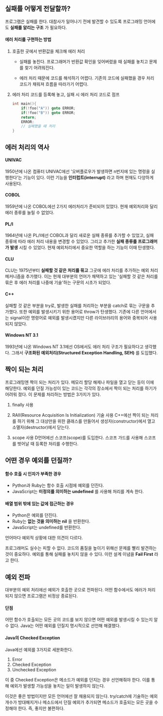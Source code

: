 ## 실패를 어떻게 전달할까?

프로그램은 실패를 한다. 대참사가 일어나기 전에 발견할 수 있도록 프로그래밍 언어에도 **실패를 알리는 구조** 가 필요하다.

#### 에러 처리를 구현하는 방법

1. 호출한 곳에서 반환값을 체크해 에러 처리
    - 실패를 놓친다.
    프로그래머가 반환값 확인을 잊어버렸을 때 실패를 놓치고 문제를 찾기 어려워진다.

    - 에러 처리 때문에 코드를 해석하기 어렵다.
    기존의 코드에 실패했을 경우 처리 코드가 채워져 흐름을 따라가기 어렵다.

2. 에러 처리 코드를 등록해 놓고, 실패 시 에러 처리 코드로 점프
    ```C
    int main(){
        if(!foo("A")) goto ERROR;
        if(!foo("B")) goto ERROR;
        return;
        ERROR:
        // 실패했을 때 처리
    }
    ```

## 에러 처리의 역사

#### UNIVAC

1950년에 나온 컴퓨터 UNIVAC에선 '오버플로우가 발생하면 n번지에 있는 명령을 실행한다'는 기능이 있다. 이런 기능을 **인터럽트(interrupt)** 라고 하며 현재도 다양하게 사용된다.

#### COBOL

1959년에 나온 COBOL에선 2가지 에러처리가 준비되어 있었다. 현재 예외처리와 달리 에러 종류를 늘릴 수 없었다.

#### PL/I

1964년에 나온 PL/I에선 COBOL과 달리 새로운 실패 종류를 추가할 수 있었고, 실패 종류에 따라 에러 처리 내용을 변경할 수 있었다. 그리고 추가한 **실패 종류를 프로그래머가 발생** 시킬 수 있었다. 현재 예외처리에서 중요한 역할을 하는 기능이 이때 탄생했다.

#### CLU

CLU는 1975년부터 **실패할 것 같은 처리를 묶고** 그곳에 에러 처리를 추가하는 예외 처리 메커니즘을 추가했다. 이는 현재 대부분의 언어가 채택하고 있는 '실패할 것 같은 처리를 묶은 후 에러 처리를 나중에 기술'하는 구문의 시초가 되었다.

#### C++

실패할 것 같은 부분을 try로, 발생한 실패를 처리하는 부분을 catch로 묶는 구문을 추가했다. 또한 예외를 발생시키기 위한 용어로 throw가 탄생했다. 기존에 다른 언어에서는 signal이란 명령어로 예외를 발생시켰지만 다른 라이브러리의 용어와 중복되어 사용되지 않았다.

#### Windows NT 3.1

1993년에 나온 Windows NT 3.1에선 OS에서도 에러 처리 구조가 필요하다고 생각했다. 그래서 **구조화된 예외처리(Structured Exception Handling, SEH)** 를 도입했다.

## 짝이 되는 처리

프로그래밍엔 짝이 되는 처리가 있다. 메모리 할당 해제나 파일을 열고 닫는 등이 이에 해당한다. 예외를 던질 가능성이 있는 코드는 각각의 장소에서 짝이 되는 처리를 하기가 어려워 졌다. 이 문제를 처리하는 방법은 3가지가 있다.

1. finally 사용

2. RAII(Resource Acquisition Is Initialization) 기술 사용
C++에선 짝이 되는 처리를 하기 위해 그 대상만을 위한 클래스를 만들어서 생성자(constructor)에서 열고 소멸자(destructor)에서 닫는다.

3. scope 사용
D언어에선 스코프(scope)를 도입한다. 스코프 가드를 사용해 스코프를 벗어날 때 등록한 처리를 수행한다.

## 어떤 경우 예외를 던질까?

#### 함수 호출 시 인자가 부족한 경우
- Python과 Ruby는 함수 호출 시점에 예외를 던진다.
- JavaScript는 **미정의를 의미하는 undefined** 를 사용해 처리를 계속 한다.

#### 배열 범위 밖에 있는 값에 접근하는 경우
- Python은 예외를 던진다.
- Ruby는 **없는 것을 의미하는 nil** 을 반환한다.
- JavaScript는 undefined를 반환한다.

언어마다 예외적 상황에 대한 의견이 다르다.

프로그래머도 실수는 피할 수 없다. 코드의 품질을 높이기 위해선 문제를 빨리 발견하는 것이 중요하다. 예외를 통해 실패를 놓치지 않을 수 있다. 이런 설계 이념을 **Fail First** 라고 한다.

## 예외 전파

대부분의 예외 처리에선 예외가 호출한 곳으로 전파된다. 어떤 함수에서도 에러가 처리되지 않으면 프로그램은 비정상 종료된다.

#### 단점
어떤 함수가 호출되는 모든 곳의 코드를 보지 않으면 어떤 예외를 발생시킬 수 있는지 알 수 없다. Java는 어떤 예외를 던질지 명시적으로 선언해 해결했다.

#### Java의 Checked Exception

Java에선 예외를 3가지로 세분화한다.

1. Error
2. Checked Exception
3. Unchecked Exception

이 중 Checked Exception은 메소드가 예외를 던지는 경우 선언해줘야 한다. 이를 통해 예외가 발생할 가능성을 놓치는 일이 발생하지 않는다.

이것은 좋은 방법이지만 모든 언어에선 잘 채용되지 않는다. try/catch에 기술하는 예외 개수가 방대해지거나 메소드에서 던질 예외가 추가되면 메소드가 호출되는 모든 곳을 수정해야 한다. 즉, 좋지만 불편하다.